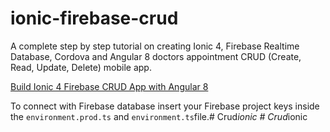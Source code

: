 # ionic-firebase-crud

A complete step by step tutorial on creating Ionic 4, Firebase Realtime Database, Cordova and Angular 8 doctors appointment CRUD (Create, Read, Update, Delete) mobile app.

[Build Ionic 4 Firebase CRUD App with Angular 8](https://www.positronx.io/build-ionic-firebase-crud-app-with-angular/)


To connect with Firebase database insert your Firebase project keys inside the `environment.prod.ts` and `environment.ts`file.#   C r u d _ i o n i c  
 #   C r u d _ i o n i c  
 